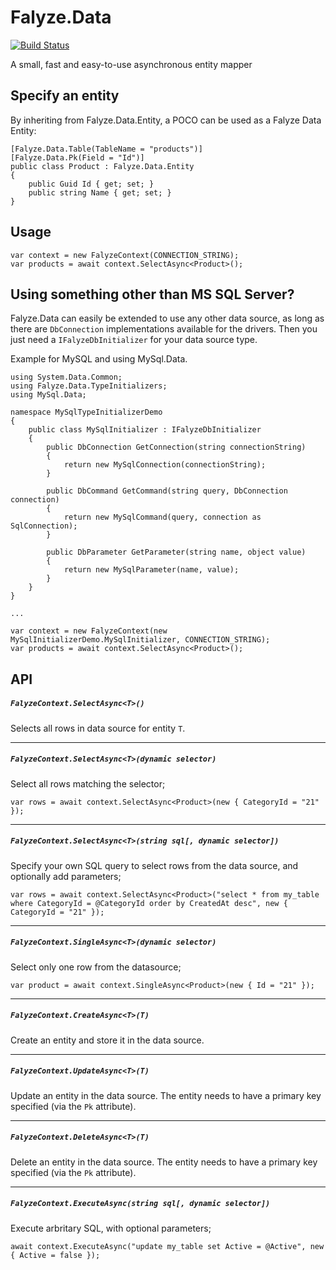 # Falyze.Data

[![Build Status](https://travis-ci.org/WelcomWeb/Falyze.Data.svg?branch=master)](https://travis-ci.org/WelcomWeb/Falyze.Data)

A small, fast and easy-to-use asynchronous entity mapper

## Specify an entity

By inheriting from Falyze.Data.Entity, a POCO can be used as a Falyze Data Entity:

    [Falyze.Data.Table(TableName = "products")]
	[Falyze.Data.Pk(Field = "Id")]
    public class Product : Falyze.Data.Entity
	{
		public Guid Id { get; set; }
		public string Name { get; set; }
	}
	
## Usage

    var context = new FalyzeContext(CONNECTION_STRING);
	var products = await context.SelectAsync<Product>();

## Using something other than MS SQL Server?

Falyze.Data can easily be extended to use any other data source, as long as there are `DbConnection` implementations available for the drivers. Then you just need a `IFalyzeDbInitializer` for your data source type.

Example for MySQL and using MySql.Data.

    using System.Data.Common;
	using Falyze.Data.TypeInitializers;
    using MySql.Data;
	
    namespace MySqlTypeInitializerDemo
    {
        public class MySqlInitializer : IFalyzeDbInitializer
        {
            public DbConnection GetConnection(string connectionString)
            {
                return new MySqlConnection(connectionString);
            }

            public DbCommand GetCommand(string query, DbConnection connection)
            {
                return new MySqlCommand(query, connection as SqlConnection);
            }

            public DbParameter GetParameter(string name, object value)
            {
                return new MySqlParameter(name, value);
            }
        }
    }
	
	...
	
	var context = new FalyzeContext(new MySqlInitializerDemo.MySqlInitializer, CONNECTION_STRING);
	var products = await context.SelectAsync<Product>();
	
	
## API

##### `FalyzeContext.SelectAsync<T>()`

Selects all rows in data source for entity `T`.

---

##### `FalyzeContext.SelectAsync<T>(dynamic selector)`

Select all rows matching the selector;

    var rows = await context.SelectAsync<Product>(new { CategoryId = "21" });

---

##### `FalyzeContext.SelectAsync<T>(string sql[, dynamic selector])`

Specify your own SQL query to select rows from the data source, and optionally add parameters;

    var rows = await context.SelectAsync<Product>("select * from my_table where CategoryId = @CategoryId order by CreatedAt desc", new { CategoryId = "21" });

---

##### `FalyzeContext.SingleAsync<T>(dynamic selector)`

Select only one row from the datasource;

    var product = await context.SingleAsync<Product>(new { Id = "21" });
---

##### `FalyzeContext.CreateAsync<T>(T)`

Create an entity and store it in the data source.

---

##### `FalyzeContext.UpdateAsync<T>(T)`

Update an entity in the data source. The entity needs to have a primary key specified (via the `Pk` attribute).

---

##### `FalyzeContext.DeleteAsync<T>(T)`

Delete an entity in the data source. The entity needs to have a primary key specified (via the `Pk` attribute).

---

##### `FalyzeContext.ExecuteAsync(string sql[, dynamic selector])`

Execute arbritary SQL, with optional parameters;

    await context.ExecuteAsync("update my_table set Active = @Active", new { Active = false });